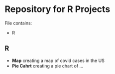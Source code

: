 # Repository for R Projects

File contains:
- R


## R
- **Map** creating a map of covid cases in the US
- **Pie Cahrt** creating a pie chart of ...
